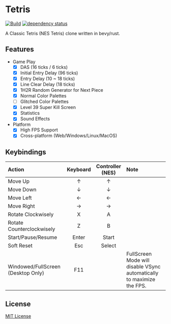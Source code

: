 # Tetris

[![Build](https://github.com/Ramirisu/tetris/actions/workflows/build.yml/badge.svg)](https://github.com/Ramirisu/tetris/actions/workflows/build.yml)
[![dependency status](https://deps.rs/repo/github/Ramirisu/tetris/status.svg)](https://deps.rs/repo/github/Ramirisu/tetris)

A Classic Tetris (NES Tetris) clone written in bevy/rust.

## Features

- Game Play
  - [x] DAS (16 ticks / 6 ticks)
  - [x] Initial Entry Delay (96 ticks)
  - [x] Entry Delay (10 ~ 18 ticks)
  - [x] Line Clear Delay (18 ticks)
  - [x] 1H2R Random Generator for Next Piece
  - [x] Normal Color Palettes
  - [ ] Glitched Color Palettes
  - [x] Level 39 Super Kill Screen
  - [x] Statistics
  - [x] Sound Effects

- Platform
  - [x] High FPS Support
  - [x] Cross-platform (Web/Windows/Linux/MacOS)

## Keybindings

| Action                             | Keyboard | Controller (NES) | Note                                                                  |
| :--------------------------------- | :------: | :--------------: | :-------------------------------------------------------------------- |
| Move Up                            |    ↑     |        ↑         |                                                                       |
| Move Down                          |    ↓     |        ↓         |                                                                       |
| Move Left                          |    ←     |        ←         |                                                                       |
| Move Right                         |    →     |        →         |                                                                       |
| Rotate Clockwisely                 |    X     |        A         |                                                                       |
| Rotate Counterclockwisely          |    Z     |        B         |                                                                       |
| Start/Pause/Resume                 |  Enter   |      Start       |                                                                       |
| Soft Reset                         |   Esc    |      Select      |                                                                       |
| Windowed/FullScreen (Desktop Only) |   F11    |                  | FullScreen Mode will disable VSync automatically to maximize the FPS. |

## License

[MIT License](https://opensource.org/license/MIT)
